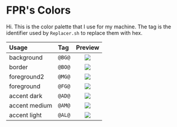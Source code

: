 # FPR's Colors

Hi. This is the color palette that I use for my machine.
The tag is the identifier used by `Replacer.sh` to replace them with hex.

| Usage         | Tag    | Preview
| :---          | :---   | :---:
| background    | `@BG@` | ![](https://via.placeholder.com/15/000000/000000?text=+)
| border        | `@BO@` | ![](https://via.placeholder.com/15/4A4A4A/000000?text=+)
| foreground2   | `@MG@` | ![](https://via.placeholder.com/15/939393/000000?text=+)
| foreground    | `@FG@` | ![](https://via.placeholder.com/15/DDDDDD/000000?text=+)
| accent dark   | `@AD@` | ![](https://via.placeholder.com/15/1D5224/000000?text=+)
| accent medium | `@AM@` | ![](https://via.placeholder.com/15/3DA94B/000000?text=+)
| accent light  | `@AL@` | ![](https://via.placeholder.com/15/5CFF72/000000?text=+)